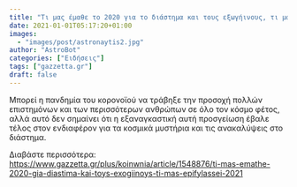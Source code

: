 ```yaml
---
title: "Τι μας έμαθε το 2020 για το διάστημα και τους εξωγήινους, τι μας επιφυλάσσει το 2021"
date: 2021-01-01T05:17:20+01:00
images:
  - "images/post/astronaytis2.jpg"
author: "AstroBot"
categories: ["Ειδήσεις"]
tags: ["gazzetta.gr"]
draft: false
---
```


Μπορεί η πανδημία του κορονοϊού να τράβηξε την προσοχή πολλών επιστημόνων και των περισσότερων ανθρώπων σε όλο τον κόσμο φέτος, αλλά αυτό δεν σημαίνει ότι η εξαναγκαστική αυτή προσγείωση έβαλε τέλος στον ενδιαφέρον για τα κοσμικά μυστήρια και τις ανακαλύψεις στο διάστημα.

Διαβάστε περισσότερα: https://www.gazzetta.gr/plus/koinwnia/article/1548876/ti-mas-emathe-2020-gia-diastima-kai-toys-exogiinoys-ti-mas-epifylassei-2021
